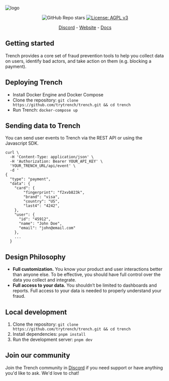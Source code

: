 ![logo](https://github.com/trytrench/trench/assets/9043913/14508389-2126-488a-8b22-303d43e9d923)

<p align="center">
    <img alt="GitHub Repo stars" src="https://img.shields.io/github/stars/trytrench/trench?style=social">
    <a href="https://github.com/trytrench/trench/blob/main/LICENSE">
        <img alt="License: AGPL v3" src="https://img.shields.io/github/license/trytrench/trench" />
    </a>
</p>

<p align="center">
    <a href="https://discord.gg/cSYC47MXTR" target="_blank">Discord</a>
    -
    <a href="https://www.trytrench.com" target="_blank">Website</a>
    -
    <a href="trench.mintlify.app" target="_blank">Docs</a>
</p>

## Getting started

Trench provides a core set of fraud prevention tools to help you collect data on users, identify bad actors, and take action on them (e.g. blocking a payment).

## Deploying Trench

- Install Docker Engine and Docker Compose
- Clone the repository: `git clone https://github.com/trytrench/trench.git && cd trench`
- Run Trench: `docker-compose up`

## Sending data to Trench

You can send user events to Trench via the REST API or using the Javascript SDK.

```
curl \
  -H 'Content-Type: application/json' \
  -H 'Authorization: Bearer YOUR_API_KEY' \
  'YOUR_TRENCH_URL/api/event' \
  -d '
{
  "type": "payment",
  "data": {
    "card": {
        "fingerprint": "f2xvb823k",
        "brand": "visa",
        "country": "US",
        "last4": "4242",
    },
    "user": {
      "id": "45912",
      "name": "John Doe",
      "email": "john@email.com"
    },
    ...
  }
```

## Design Philosophy

- **Full customization.** You know your product and user interactions better than anyone else. To be effective, you should have full control over the data you collect and integrate.
- **Full access to your data.** You shouldn’t be limited to dashboards and reports. Full access to your data is needed to properly understand your fraud.

## Local development

1. Clone the repository: `git clone https://github.com/trytrench/trench.git && cd trench`
2. Install dependencies: `pnpm install`
3. Run the development server: `pnpm dev`

## Join our community

Join the Trench community in [Discord](https://discord.gg/cSYC47MXTR) if you need support or have anything you'd like to ask. We'd love to chat!



